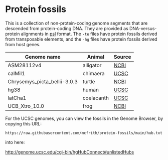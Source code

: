 # Protein fossils

This is a collection of non-protein-coding genome segments that are
descended from protein-coding DNA.  They are provided as
DNA-versus-protein alignments in [psl][] format.  The `-te` files have
protein fossils derived from transposable elements, and the `-hg`
files have protein fossils derived from host genes.

| Genome name                  | Animal     | Source   |
|------------------------------|------------|----------|
| ASM28112v4                   | alligator  | [NCBI][] |
| calMil1                      | chimaera   | [UCSC][] |
| Chrysemys_picta_bellii-3.0.3 | turtle     | [NCBI][] |
| hg38                         | human      | [UCSC][] |
| latCha1                      | coelacanth | [UCSC][] |
| UCB_Xtro_10.0                | frog       | [NCBI][] |

For the UCSC genomes, you can view the fossils in the Genome Browser,
by copying this URL:

`https://raw.githubusercontent.com/mcfrith/protein-fossils/main/hub.txt`

into here:

http://genome.ucsc.edu/cgi-bin/hgHubConnect#unlistedHubs

[NCBI]: https://www.ncbi.nlm.nih.gov/genome
[UCSC]: https://genome.ucsc.edu/
[psl]: https://genome.ucsc.edu/FAQ/FAQformat.html#format2

